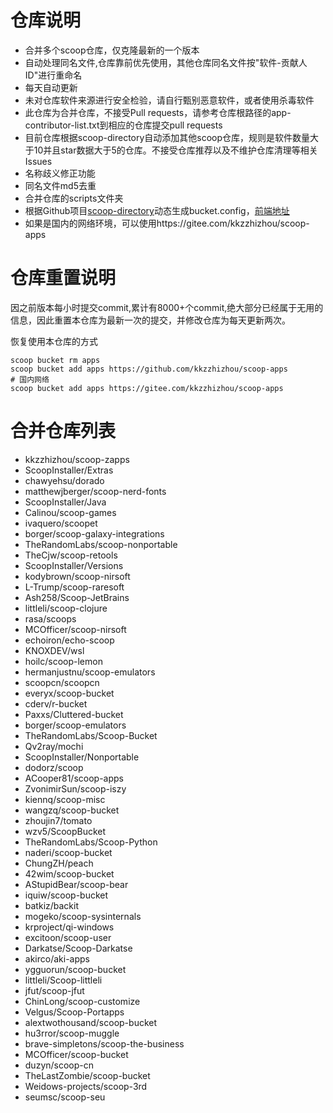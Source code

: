 # 仓库说明

- 合并多个scoop仓库，仅克隆最新的一个版本
- 自动处理同名文件,仓库靠前优先使用，其他仓库同名文件按"软件-贡献人ID"进行重命名
- 每天自动更新
- 未对仓库软件来源进行安全检验，请自行甄别恶意软件，或者使用杀毒软件
- 此仓库为合并仓库，不接受Pull requests，请参考仓库根路径的app-contributor-list.txt到相应的仓库提交pull requests
- 目前仓库根据scoop-directory自动添加其他scoop仓库，规则是软件数量大于10并且star数据大于5的仓库。不接受仓库推荐以及不维护仓库清理等相关Issues
- 名称歧义修正功能
- 同名文件md5去重
- 合并仓库的scripts文件夹
- 根据Github项目[scoop-directory](https://github.com/rasa/scoop-directory)动态生成bucket.config，[前端地址](https://rasa.github.io/scoop-directory/)
- 如果是国内的网络环境，可以使用https://gitee.com/kkzzhizhou/scoop-apps

# 仓库重置说明

因之前版本每小时提交commit,累计有8000+个commit,绝大部分已经属于无用的信息，因此重置本仓库为最新一次的提交，并修改仓库为每天更新两次。

恢复使用本仓库的方式

```
scoop bucket rm apps
scoop bucket add apps https://github.com/kkzzhizhou/scoop-apps
# 国内网络
scoop bucket add apps https://gitee.com/kkzzhizhou/scoop-apps
```

# 合并仓库列表

- kkzzhizhou/scoop-zapps
- ScoopInstaller/Extras
- chawyehsu/dorado
- matthewjberger/scoop-nerd-fonts
- ScoopInstaller/Java
- Calinou/scoop-games
- ivaquero/scoopet
- borger/scoop-galaxy-integrations
- TheRandomLabs/scoop-nonportable
- TheCjw/scoop-retools
- ScoopInstaller/Versions
- kodybrown/scoop-nirsoft
- L-Trump/scoop-raresoft
- Ash258/Scoop-JetBrains
- littleli/scoop-clojure
- rasa/scoops
- MCOfficer/scoop-nirsoft
- echoiron/echo-scoop
- KNOXDEV/wsl
- hoilc/scoop-lemon
- hermanjustnu/scoop-emulators
- scoopcn/scoopcn
- everyx/scoop-bucket
- cderv/r-bucket
- Paxxs/Cluttered-bucket
- borger/scoop-emulators
- TheRandomLabs/Scoop-Bucket
- Qv2ray/mochi
- ScoopInstaller/Nonportable
- dodorz/scoop
- ACooper81/scoop-apps
- ZvonimirSun/scoop-iszy
- kiennq/scoop-misc
- wangzq/scoop-bucket
- zhoujin7/tomato
- wzv5/ScoopBucket
- TheRandomLabs/Scoop-Python
- naderi/scoop-bucket
- ChungZH/peach
- 42wim/scoop-bucket
- AStupidBear/scoop-bear
- iquiw/scoop-bucket
- batkiz/backit
- mogeko/scoop-sysinternals
- krproject/qi-windows
- excitoon/scoop-user
- Darkatse/Scoop-Darkatse
- akirco/aki-apps
- ygguorun/scoop-bucket
- littleli/Scoop-littleli
- jfut/scoop-jfut
- ChinLong/scoop-customize
- Velgus/Scoop-Portapps
- alextwothousand/scoop-bucket
- hu3rror/scoop-muggle
- brave-simpletons/scoop-the-business
- MCOfficer/scoop-bucket
- duzyn/scoop-cn
- TheLastZombie/scoop-bucket
- Weidows-projects/scoop-3rd
- seumsc/scoop-seu
